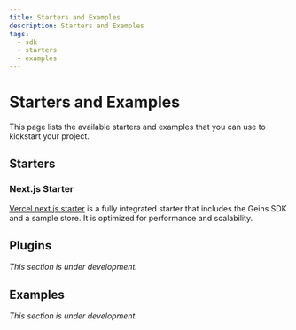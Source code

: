 ```yaml
---
title: Starters and Examples
description: Starters and Examples
tags:
  - sdk
  - starters
  - examples
---
```

  
# Starters and Examples

This page lists the available starters and examples that you can use to kickstart your project.

## Starters

### Next.js Starter
[Vercel next.js starter](https://github.com/geins-io/vercel-nextjs-commerce) is a fully integrated starter that includes the Geins SDK and a sample store. It is optimized for performance and scalability.

## Plugins
_This section is under development._

## Examples
_This section is under development._

